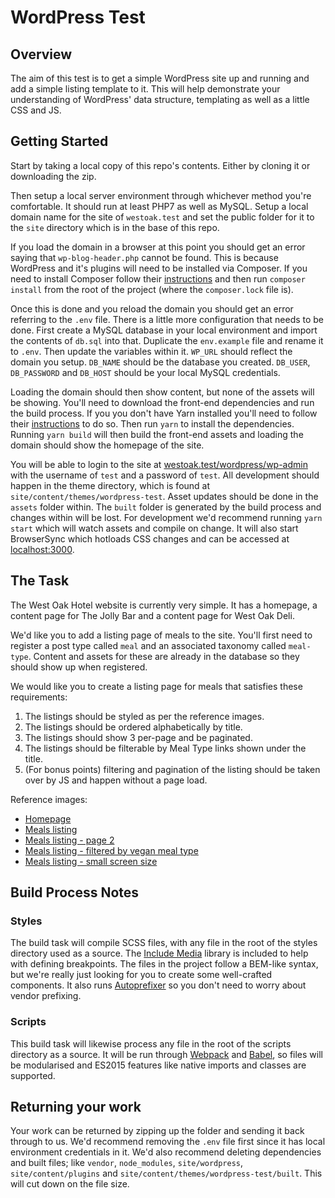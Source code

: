 # WordPress Test


## Overview

The aim of this test is to get a simple WordPress site up and running and add a simple 
listing template to it. This will help demonstrate your understanding of WordPress' data
structure, templating as well as a little CSS and JS.


## Getting Started

Start by taking a local copy of this repo's contents. Either by cloning it or downloading the zip.

Then setup a local server environment through whichever method you're comfortable. It should run at least PHP7
as well as MySQL. Setup a local domain name for the site of `westoak.test` and set the public folder for
it to the `site` directory which is in the base of this repo.

If you load the domain in a browser at this point you should get an error saying that `wp-blog-header.php` cannot
be found. This is because WordPress and it's plugins will need to be installed via Composer. If you need to
install Composer follow their [instructions](https://getcomposer.org/) and then run `composer install` from the root
of the project (where the `composer.lock` file is).

Once this is done and you reload the domain you should get an error referring to the `.env` file. There is a
little more configuration that needs to be done. First create a MySQL database in your local environment and
import the contents of `db.sql` into that. Duplicate the `env.example` file and rename it to `.env`. Then update
the variables within it. `WP_URL` should reflect the domain you setup. `DB_NAME` should be the database you
created. `DB_USER`, `DB_PASSWORD` and `DB_HOST` should be your local MySQL credentials.

Loading the domain should then show content, but none of the assets will be showing. You'll need to download
the front-end dependencies and run the build process. If you you don't have Yarn installed you'll need to
follow their [instructions](https://yarnpkg.com/en/docs/getting-started) to do so. Then run `yarn` to install
the dependencies. Running `yarn build` will then build the front-end assets and loading the domain should show
the homepage of the site.

You will be able to login to the site at [westoak.test/wordpress/wp-admin](http://westoak.test/wordpress/wp-admin/) with
the username of `test` and a password of `test`. 
All development should happen in the theme directory, which is found at `site/content/themes/wordpress-test`.
Asset updates should be done in the `assets` folder within. The `built` folder is generated by the build process and
changes within will be lost. 
For development we'd recommend running `yarn start` which will watch assets 
and compile on change. It will also start BrowserSync which hotloads CSS changes and can be accessed at [localhost:3000](http://localhost:3000/).


## The Task

The West Oak Hotel website is currently very simple. It has a homepage, a content page for The Jolly Bar and a
content page for West Oak Deli.

We'd like you to add a listing page of meals to the site. You'll first need to register a post type called `meal` and
an associated taxonomy called `meal-type`. Content and assets for these are already in the database so they should show up
when registered.

We would like you to create a listing page for meals that satisfies these requirements:

1. The listings should be styled as per the reference images.
2. The listings should be ordered alphabetically by title.
3. The listings should show 3 per-page and be paginated.
4. The listings should be filterable by Meal Type links shown under the title.
5. (For bonus points) filtering and pagination of the listing should be taken over by JS and happen without a page load.

Reference images:

- [Homepage](screenshots/homepage.png)
- [Meals listing](screenshots/meals-listing.png)
- [Meals listing - page 2](screenshots/meals-listing-page-2.png)
- [Meals listing - filtered by vegan meal type](screenshots/meals-listing-vegan.png)
- [Meals listing - small screen size](screenshots/meals-listing-mobile.png)



## Build Process Notes

### Styles

The build task will compile SCSS files, with any file in the root of the styles directory used as a source.
The [Include Media](https://include-media.com/) library is included to help with defining breakpoints. The
files in the project follow a BEM-like syntax, but we're really just looking for you to create some well-crafted components.
It also runs [Autoprefixer](https://github.com/postcss/autoprefixer) so you don't need to worry about vendor prefixing.


### Scripts

This build task will likewise process any file in the root of the scripts directory as a source. It will be
run through [Webpack](https://webpack.js.org/) and [Babel](https://babeljs.io/), so files will be modularised and
ES2015 features like native imports and classes are supported. 



## Returning your work

Your work can be returned by zipping up the folder and sending it back through to us. We'd recommend removing the `.env` file
first since it has local environment credentials in it. We'd also recommend deleting dependencies and built files; like `vendor`, `node_modules`,
`site/wordpress`, `site/content/plugins` and `site/content/themes/wordpress-test/built`. This will cut down on the file size.